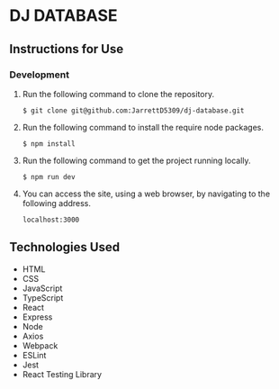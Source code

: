 # DJ DATABASE

## Instructions for Use

### Development
1. Run the following command to clone the repository.

    ```console
    $ git clone git@github.com:JarrettD5309/dj-database.git
    ```

2. Run the following command to install the require node packages.

    ```console
    $ npm install
    ```

3. Run the following command to get the project running locally.

    ```console
    $ npm run dev
    ```

4. You can access the site, using a web browser, by navigating to the following address.

    `localhost:3000`


## Technologies Used
* HTML
* CSS
* JavaScript
* TypeScript
* React
* Express
* Node
* Axios
* Webpack
* ESLint
* Jest
* React Testing Library